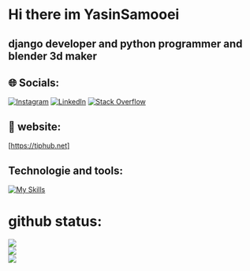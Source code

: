 
# Hi there im YasinSamooei
## django developer and python programmer and blender 3d maker
## 🌐 Socials:
[![Instagram](https://img.shields.io/badge/Instagram-%23E4405F.svg?logo=Instagram&logoColor=white)](https://instagram.com/y.electrocode) [![LinkedIn](https://img.shields.io/badge/LinkedIn-%230077B5.svg?logo=linkedin&logoColor=white)](https://linkedin.com/in/yasin-samooei)
[![Stack Overflow](https://img.shields.io/badge/-Stackoverflow-FE7A16?logo=stack-overflow&logoColor=white)](https://stackoverflow.com/users/18289622/yasinsamooei)
## 🔴 website:
[https://tiphub.net]
## Technologie and tools:
[![My Skills](https://skillicons.dev/icons?i=python,django,html,css,bootstrap,git,github,blender,aftereffects,photoshop,pr,mysql,vscode)](https://skillicons.dev)
# github status:
![](https://github-readme-stats.vercel.app/api?username=YasinSamooei&theme=dark&hide_border=false&include_all_commits=true&count_private=true)<br/>
![](https://github-readme-streak-stats.herokuapp.com/?user=YasinSamooei&theme=dark&hide_border=false)<br/>
![](https://github-readme-stats.vercel.app/api/top-langs/?username=YasinSamooei&theme=dark&hide_border=false&include_all_commits=true&count_private=true&layout=compact)
